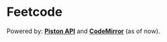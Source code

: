 # Feetcode
Powered by: [**Piston API**](https://github.com/engineer-man/piston#public-api) and [**CodeMirror**](https://codemirror.net/) (as of now).